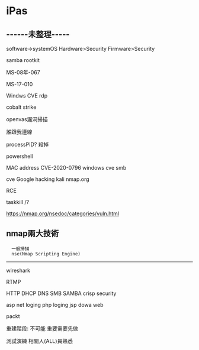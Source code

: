 # iPas

## ------未整理-----

software->systemOS
Hardware>Security
Firmware>Security

samba
rootkit
   

MS-08年-067

MS-17-010

Windws CVE rdp

cobalt strike

openvas漏洞掃描

誰跟我連線

processPID?
殺掉

powershell

MAC address
CVE-2020-0796
windows cve smb

cve
Google hacking
kali
nmap.org

RCE

taskkill /?

https://nmap.org/nsedoc/categories/vuln.html

nmap兩大技術 
---
      一般掃描  
      nse(Nmap Scripting Engine)
---



wireshark

RTMP

HTTP
DHCP
DNS
SMB
SAMBA
crisp security



asp net loging
php loging
jsp dowa web

packt

重建階段:
不可能
重要需要先做

測試演練
相關人(ALL)員熟悉

